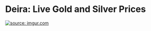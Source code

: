 # Deira: Live Gold and Silver Prices

<a href="https://imgur.com/nwlE7qZ"><img src="https://i.imgur.com/nwlE7qZt.png" title="source: imgur.com" /></a>
